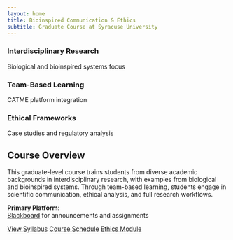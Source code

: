 ```yaml
---
layout: home
title: Bioinspired Communication & Ethics
subtitle: Graduate Course at Syracuse University
---
```


<div class="course-highlights">
  <div class="highlight-card">
    <h3>Interdisciplinary Research</h3>
    <p>Biological and bioinspired systems focus</p>
  </div>
  
  <div class="highlight-card">
    <h3>Team-Based Learning</h3>
    <p>CATME platform integration</p>
  </div>
  
  <div class="highlight-card">
    <h3>Ethical Frameworks</h3>
    <p>Case studies and regulatory analysis</p>
  </div>
</div>

## Course Overview

This graduate-level course trains students from diverse academic backgrounds in interdisciplinary research, with examples from biological and bioinspired systems. Through team-based learning, students engage in scientific communication, ethical analysis, and full research workflows.

**Primary Platform**:  
[Blackboard](https://blackboard.syr.edu) for announcements and assignments

<div class="action-buttons">
  <a href="/syllabus" class="btn btn-primary">View Syllabus</a>
  <a href="/schedule" class="btn btn-secondary">Course Schedule</a>
  <a href="/modules/ethics/" class="btn btn-accent">Ethics Module</a>
</div>
